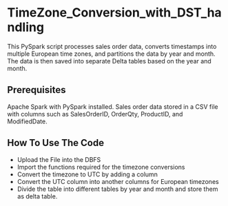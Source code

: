# TimeZone_Conversion_with_DST_handling
This PySpark script processes sales order data, converts timestamps into multiple European time zones, and partitions the data by year and month. The data is then saved into separate Delta tables based on the year and month.

## Prerequisites
Apache Spark with PySpark installed.
Sales order data stored in a CSV file with columns such as SalesOrderID, OrderQty, ProductID, and ModifiedDate.

## How To Use The Code 
- Upload the File into the DBFS
- Import the functions required for the timezone conversions
- Convert the timezone to UTC by adding a column 
- Convert the UTC column into another columns for European timezones
- Divide the table into different tables by year and month and store them as delta table. 
